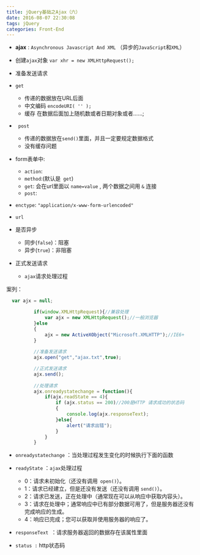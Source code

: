 ```yaml
---
title: jQuery基础之Ajax（六）
date: 2016-08-07 22:30:08
tags: jQuery
categories: Front-End
---
```


- **ajax** : `Asynchronous Javascript And XML` （异步的`JavaScript`和`XML`）

- 创建`ajax`对象 `var xhr = new XMLHttpRequest();`

- 准备发送请求

- `get `
	- 传递的数据放在URL后面
	- 中文编码  `encodeURI( '' );`
	- 缓存 在数据后面加上随机数或者日期对象或者……;
	
- ` post`
	- 传递的数据放在`send()`里面，并且一定要规定数据格式
	- 没有缓存问题
<!--more-->

- form表单中:
	- `action`:
	- `method`:(默认是` get`)
	- `get`: 会在url里面以 `name=value` , 两个数据之间用 `&` 连接
	- `post`:

- `enctype`: `"application/x-www-form-urlencoded"`
- `url`
- 是否异步
	- 同步(`false`)：阻塞
	- 异步(`true`)：非阻塞
	

- 正式发送请求

	- `ajax`请求处理过程

    
案列：
    
  ```javascript
  	var ajx = null;

			if(window.XMLHttpRequest){//兼容处理
				var ajx = new XMLHttpRequest();//一般浏览器
			}else
			{
				ajx = new ActiveXObject("Microsoft.XMLHTTP");//IE6+
			}
			
			//准备发送请求
			ajx.open("get","ajax.txt",true);

			//正式发送请求
			ajx.send();
			
			//处理请求
			ajx.onreadystatechange = function(){
				if(ajx.readState == 4){
					if (ajx.status == 200)//200是HTTP 请求成功的状态码
					{
						console.log(ajx.responseText);
					}else{
						alert("请求出错");
					}
				}
			}
```

- `onreadystatechange` ：当处理过程发生变化的时候执行下面的函数

- `readyState` ：`ajax`处理过程
    - 0：请求未初始化（还没有调用` open()`）。
    - 1：请求已经建立，但是还没有发送（还没有调用 `send()`）。
    - 2：请求已发送，正在处理中（通常现在可以从响应中获取内容头）。
    - 3：请求在处理中；通常响应中已有部分数据可用了，但是服务器还没有完成响应的生成。
    - 4：响应已完成；您可以获取并使用服务器的响应了。

- `responseText `：请求服务器返回的数据存在该属性里面
- `status :` http状态码


	
